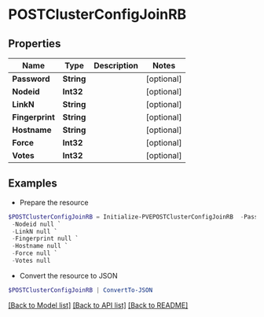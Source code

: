 # POSTClusterConfigJoinRB
## Properties

Name | Type | Description | Notes
------------ | ------------- | ------------- | -------------
**Password** | **String** |  | [optional] 
**Nodeid** | **Int32** |  | [optional] 
**LinkN** | **String** |  | [optional] 
**Fingerprint** | **String** |  | [optional] 
**Hostname** | **String** |  | [optional] 
**Force** | **Int32** |  | [optional] 
**Votes** | **Int32** |  | [optional] 

## Examples

- Prepare the resource
```powershell
$POSTClusterConfigJoinRB = Initialize-PVEPOSTClusterConfigJoinRB  -Password null `
 -Nodeid null `
 -LinkN null `
 -Fingerprint null `
 -Hostname null `
 -Force null `
 -Votes null
```

- Convert the resource to JSON
```powershell
$POSTClusterConfigJoinRB | ConvertTo-JSON
```

[[Back to Model list]](../README.md#documentation-for-models) [[Back to API list]](../README.md#documentation-for-api-endpoints) [[Back to README]](../README.md)

